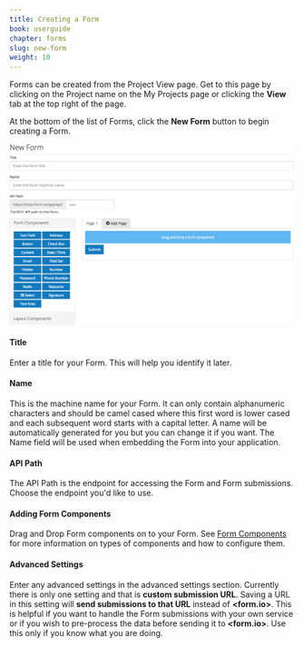 ```yaml
---
title: Creating a Form
book: userguide
chapter: forms
slug: new-form
weight: 10
---
```


Forms can be created from the Project View page. Get to this page by clicking on the Project name on the My Projects page or clicking the **View** tab at the top right of the page.

At the bottom of the list of Forms, click the **New Form** button to begin creating a Form.

![](/assets/img/new-form.png)

#### Title

Enter a title for your Form. This will help you identify it later.

#### Name

This is the machine name for your Form. It can only contain alphanumeric characters and should be camel cased where this first word is lower cased and each subsequent word starts with a capital letter. A name will be automatically generated for you but you can change it if you want. The Name field will be used when embedding the Form into your application.

#### API Path

The API Path is the endpoint for accessing the Form and Form submissions. Choose the endpoint you'd like to use.

#### Adding Form Components

Drag and Drop Form components on to your Form. See [Form Components](#form-components) for more information on types of components and how to configure them.

#### Advanced Settings

Enter any advanced settings in the advanced settings section. Currently there is only one setting and that is **custom submission URL**. Saving a URL in this setting will **send submissions to that URL** instead of **&lt;<span class="text-primary">form</span>.<span class="text-secondary">io</span>&gt;**. This is helpful if you want to handle the Form submissions with your own service or if you wish to pre-process the data before sending it to **&lt;<span class="text-primary">form</span>.<span class="text-secondary">io</span>&gt;**. Use this only if you know what you are doing.
